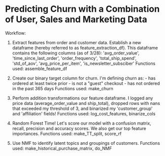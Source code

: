 # Predicting Churn with a Combination of User, Sales and Marketing Data


Workflow:
  1. Extract features from order and customer data. Establish a new dataframe (hereby referred to as feature_extraction_df). This dataframe contains the following columns (as of 3/28): 
  'avg_order_value', 'time_since_last_order', 'order_frequency', 'total_ship_spend', 'std_of_aov', 'avg_price_per_item', 'is_newsletter_subsciber'
  Functions used: assemble_feature_df
  
  2. Create our binary target column for churn. I'm defining churn as: 
    - has ordered at least twice prior
    - is not a "guest" checkout
    - has not ordered in the past 365 days
  Functions used: make_churn
    
  3. Perform addition transformations our feature dataframe. I logged any price data (average_order_value and ship_total), dropped rows with nans that exceeded my threshold of 3, and binarized my 'customer_group' and 'affiliation' fields!
  Functions used: log_cost_features, binarize_cols
  
  4. Random Forest Time! Let's score our model with a confusion matrix, recall, precision and accuracy scores. We also get our top feature importances.
  Functions used: make_TT_split, score_rf
  
  5. Use NMF to identify latent topics and groupings of customers. 
  Functions used: make_historical_purchase_matrix, do_NMF

